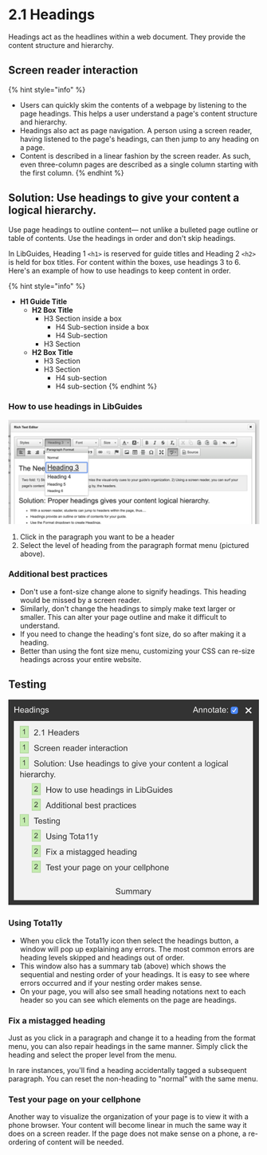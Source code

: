 # 2.1 Headings

Headings act as the headlines within a web document. They provide the content structure and hierarchy.

## Screen reader interaction

{% hint style="info" %}
* Users can quickly skim the contents of a webpage by listening to the page headings. This helps a user understand a page's content structure and hierarchy.
* Headings also act as page navigation. A person using a screen reader, having listened to the page's headings, can then jump to any heading on a page. 
* Content is described in a linear fashion by the screen reader. As such, even three-column pages are described as a single column starting with the first column.
{% endhint %}

## Solution: Use headings to give your content a logical hierarchy. 

Use page headings to outline content— not unlike a bulleted page outline or table of contents. Use the headings in order and don't skip headings.

In LibGuides, Heading 1 `<h1>` is reserved for guide titles and Heading 2 `<h2>` is held for box titles. For content within the boxes, use headings 3 to 6. Here's an example of how to use headings to keep content in order.

{% hint style="info" %}
* **H1 Guide Title**
  * **H2 Box Title**
    * H3 Section inside a box
      * H4 Sub-section inside a box
      * H4 Sub-section
    * H3 Section
  * **H2 Box Title**
    * H3 Section
    * H3 Section
      * H4 sub-section
      * H4 sub-section
{% endhint %}

### How to use headings in LibGuides

![In LibGuides, you can create headings from the rich text editor&apos;s format drop-down menu](../.gitbook/assets/screen-shot-2019-03-18-at-10.54.14-am.png)

1. Click in the paragraph you want to be a header
2. Select the level of heading from the paragraph format menu \(pictured above\). 

### Additional best practices

* Don't use a font-size change alone to signify headings. This heading would be missed by a screen reader.
* Similarly, don't change the headings to simply make text larger or smaller. This can alter your page outline and make it difficult to understand.
* If you need to change the heading's font size, do so after making it a heading.
* Better than using the font size menu, customizing your CSS can re-size headings across your entire website.

## Testing

![The headings summary box shows the sequential order of headers](../.gitbook/assets/headings-summary-screen.png)

### Using Tota11y

* When you click the Tota11y icon then select the headings button, a window will pop up explaining any errors. The most common errors are heading levels skipped and headings out of order. 
* This window also has a summary tab \(above\) which shows the sequential and nesting order of your headings. It is easy to see where errors occurred and if your nesting order makes sense.
* On your page, you will also see small heading notations next to each header so you can see which elements on the page are headings.

### Fix a mistagged heading

Just as you click in a paragraph and change it to a heading from the format menu, you can also repair headings in the same manner. Simply click the heading and select the proper level from the menu.

In rare instances, you'll find a heading accidentally tagged a subsequent paragraph. You can reset the non-heading to "normal" with the same menu.

### **Test your page on your cellphone**

Another way to visualize the organization of your page is to view it with a phone browser. Your content will become linear in much the same way it does on a screen reader. If the page does not make sense on a phone, a re-ordering of content will be needed.



